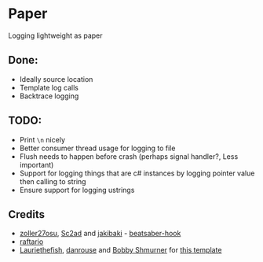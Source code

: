 # Paper

Logging lightweight as paper

## Done:
- Ideally source location
- Template log calls
- Backtrace logging

## TODO:
- Print `\n` nicely
- Better consumer thread usage for logging to file 
- Flush needs to happen before crash (perhaps signal handler?, Less important)
- Support for logging things that are c# instances by logging pointer value then calling to string
- Ensure support for logging ustrings


## Credits

* [zoller27osu](https://github.com/zoller27osu), [Sc2ad](https://github.com/Sc2ad) and [jakibaki](https://github.com/jakibaki) - [beatsaber-hook](https://github.com/sc2ad/beatsaber-hook)
* [raftario](https://github.com/raftario)
* [Lauriethefish](https://github.com/Lauriethefish), [danrouse](https://github.com/danrouse) and [Bobby Shmurner](https://github.com/BobbyShmurner) for [this template](https://github.com/Lauriethefish/quest-mod-template)

